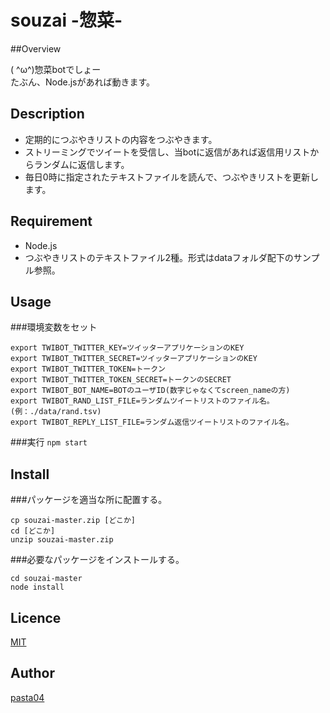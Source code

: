 souzai -惣菜-
====

##Overview

( ^ω^)惣菜botでしょー  
たぶん、Node.jsがあれば動きます。

## Description
- 定期的につぶやきリストの内容をつぶやきます。
- ストリーミングでツイートを受信し、当botに返信があれば返信用リストからランダムに返信します。
- 毎日0時に指定されたテキストファイルを読んで、つぶやきリストを更新します。

## Requirement
- Node.js  
- つぶやきリストのテキストファイル2種。形式はdataフォルダ配下のサンプル参照。

## Usage
###環境変数をセット
``` 
export TWIBOT_TWITTER_KEY=ツイッターアプリケーションのKEY  
export TWIBOT_TWITTER_SECRET=ツイッターアプリケーションのKEY  
export TWIBOT_TWITTER_TOKEN=トークン  
export TWIBOT_TWITTER_TOKEN_SECRET=トークンのSECRET  
export TWIBOT_BOT_NAME=BOTのユーザID(数字じゃなくてscreen_nameの方)  
export TWIBOT_RAND_LIST_FILE=ランダムツイートリストのファイル名。(例：./data/rand.tsv)  
export TWIBOT_REPLY_LIST_FILE=ランダム返信ツイートリストのファイル名。  
``` 
###実行
`npm start`

## Install

###パッケージを適当な所に配置する。
```
cp souzai-master.zip [どこか]
cd [どこか]
unzip souzai-master.zip
```
###必要なパッケージをインストールする。
``` 
cd souzai-master
node install
``` 

## Licence

[MIT](https://github.com/tcnksm/tool/blob/master/LICENCE)

## Author

[pasta04](https://github.com/pasta04)
